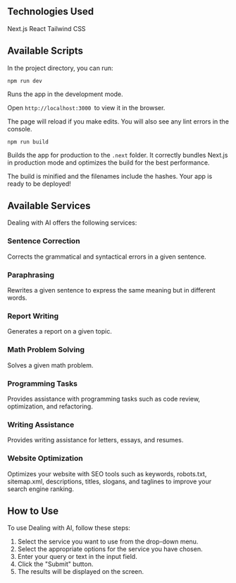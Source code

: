 ## Technologies Used
Next.js
React
Tailwind CSS

## Available Scripts
In the project directory, you can run:

`npm run dev`

Runs the app in the development mode.

Open `http://localhost:3000 `to view it in the browser.

The page will reload if you make edits.
You will also see any lint errors in the console.

`npm run build`

Builds the app for production to the `.next` folder.
It correctly bundles Next.js in production mode and optimizes the build for the best performance.

The build is minified and the filenames include the hashes.
Your app is ready to be deployed!

## Available Services
Dealing with AI offers the following services:

### Sentence Correction
Corrects the grammatical and syntactical errors in a given sentence.

### Paraphrasing
Rewrites a given sentence to express the same meaning but in different words.

### Report Writing
Generates a report on a given topic.

### Math Problem Solving
Solves a given math problem.

### Programming Tasks
Provides assistance with programming tasks such as code review, optimization, and refactoring.

### Writing Assistance
Provides writing assistance for letters, essays, and resumes.

### Website Optimization
Optimizes your website with SEO tools such as keywords, robots.txt, sitemap.xml, descriptions, titles, slogans, and taglines to improve your search engine ranking.

## How to Use
To use Dealing with AI, follow these steps:

1. Select the service you want to use from the drop-down menu.
2. Select the appropriate options for the service you have chosen.
3. Enter your query or text in the input field.
4. Click the "Submit" button.
5. The results will be displayed on the screen.
